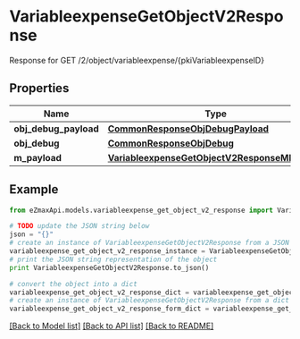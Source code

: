 # VariableexpenseGetObjectV2Response

Response for GET /2/object/variableexpense/{pkiVariableexpenseID}

## Properties

Name | Type | Description | Notes
------------ | ------------- | ------------- | -------------
**obj_debug_payload** | [**CommonResponseObjDebugPayload**](CommonResponseObjDebugPayload.md) |  | 
**obj_debug** | [**CommonResponseObjDebug**](CommonResponseObjDebug.md) |  | [optional] 
**m_payload** | [**VariableexpenseGetObjectV2ResponseMPayload**](VariableexpenseGetObjectV2ResponseMPayload.md) |  | 

## Example

```python
from eZmaxApi.models.variableexpense_get_object_v2_response import VariableexpenseGetObjectV2Response

# TODO update the JSON string below
json = "{}"
# create an instance of VariableexpenseGetObjectV2Response from a JSON string
variableexpense_get_object_v2_response_instance = VariableexpenseGetObjectV2Response.from_json(json)
# print the JSON string representation of the object
print VariableexpenseGetObjectV2Response.to_json()

# convert the object into a dict
variableexpense_get_object_v2_response_dict = variableexpense_get_object_v2_response_instance.to_dict()
# create an instance of VariableexpenseGetObjectV2Response from a dict
variableexpense_get_object_v2_response_form_dict = variableexpense_get_object_v2_response.from_dict(variableexpense_get_object_v2_response_dict)
```
[[Back to Model list]](../README.md#documentation-for-models) [[Back to API list]](../README.md#documentation-for-api-endpoints) [[Back to README]](../README.md)


